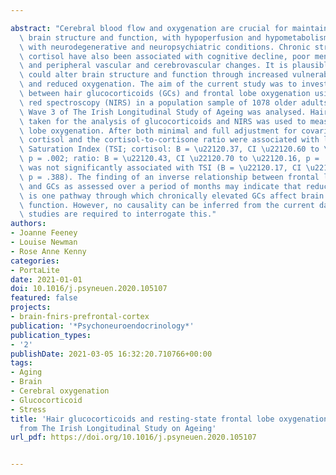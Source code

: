 ---
abstract: "Cerebral blood flow and oxygenation are crucial for maintaining healthy\
  \ brain structure and function, with hypoperfusion and hypometabolism associated\
  \ with neurodegenerative and neuropsychiatric conditions. Chronic stress and elevated\
  \ cortisol have also been associated with cognitive decline, poor mental health\
  \ and peripheral vascular and cerebrovascular changes. It is plausible that glucocorticoids\
  \ could alter brain structure and function through increased vulnerability to hypoperfusion\
  \ and reduced oxygenation. The aim of the current study was to investigate the association\
  \ between hair glucocorticoids (GCs) and frontal lobe oxygenation using near-infra\
  \ red spectroscopy (NIRS) in a population sample of 1078 older adults. Data from\
  \ Wave 3 of The Irish Longitudinal Study of Ageing was analysed. Hair samples were\
  \ taken for the analysis of glucocorticoids and NIRS was used to measure frontal\
  \ lobe oxygenation. After both minimal and full adjustment for covariates, hair\
  \ cortisol and the cortisol-to-cortisone ratio were associated with lower Tissue\
  \ Saturation Index (TSI; cortisol: B = \u22120.37, CI \u22120.60 to \u22120.14,\
  \ p = .002; ratio: B = \u22120.43, CI \u22120.70 to \u22120.16, p = .002). Cortisone\
  \ was not significantly associated with TSI (B = \u22120.17, CI \u22120.55 to.21,\
  \ p = .388). The finding of an inverse relationship between frontal lobe oxygenation\
  \ and GCs as assessed over a period of months may indicate that reduced oxygenation\
  \ is one pathway through which chronically elevated GCs affect brain health and\
  \ function. However, no causality can be inferred from the current data and prospective\
  \ studies are required to interrogate this."
authors:
- Joanne Feeney
- Louise Newman
- Rose Anne Kenny
categories:
- PortaLite
date: 2021-01-01
doi: 10.1016/j.psyneuen.2020.105107
featured: false
projects:
- brain-fnirs-prefrontal-cortex
publication: '*Psychoneuroendocrinology*'
publication_types:
- '2'
publishDate: 2021-03-05 16:32:20.710766+00:00
tags:
- Aging
- Brain
- Cerebral oxygenation
- Glucocorticoid
- Stress
title: 'Hair glucocorticoids and resting-state frontal lobe oxygenation: Findings
  from The Irish Longitudinal Study on Ageing'
url_pdf: https://doi.org/10.1016/j.psyneuen.2020.105107

---
